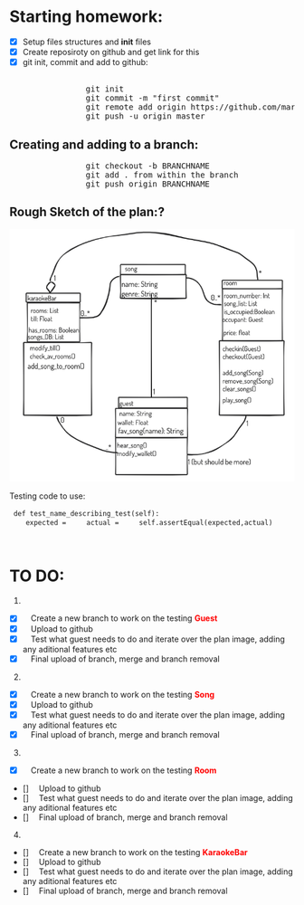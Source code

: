 # Starting homework: 
- [X] Setup files structures and __init__ files 
- [X] Create reposiroty on github and get link for this
- [X] git init, commit and add to github: 
<pre>              
                git init
                git commit -m "first commit"
                git remote add origin https://github.com/marekboro/cc_karaoke_homework_w2.git
                git push -u origin master </pre>

## Creating and adding to a branch:  
<pre>
                git checkout -b BRANCHNAME
                git add . from within the branch
                git push origin BRANCHNAME
</pre>

## Rough Sketch of the plan:?  

![image info](planv3.png)



Testing code to use: 
<code><pre>
def test_name_describing_test(self):
&ensp;&ensp;&ensp;&ensp;expected =
&ensp;&ensp;&ensp;&ensp;actual =
&ensp;&ensp;&ensp;&ensp;self.assertEqual(expected,actual)
</pre>
</code>



# **TO DO:** 
1. 
- [X] &ensp;&ensp;Create a new branch to work on the testing <span style="color:red">**Guest**</span>
- [X] &ensp;&ensp;Upload to github
- [X] &ensp;&ensp;Test what guest needs to do and iterate over the plan image, adding any aditional features etc
- [X] &ensp;&ensp;Final upload of branch, merge and branch removal

2. 
- [X] &ensp;&ensp;Create a new branch to work on the testing <span style="color:red">**Song**</span>
- [X] &ensp;&ensp;Upload to github
- [X] &ensp;&ensp;Test what guest needs to do and iterate over the plan image, adding any aditional features etc
- [X] &ensp;&ensp;Final upload of branch, merge and branch removal

3. 
- [X] &ensp;&ensp;Create a new branch to work on the testing <span style="color:red">**Room**</span>
- [] &ensp;&ensp;Upload to github
- [] &ensp;&ensp;Test what guest needs to do and iterate over the plan image, adding any aditional features etc
- [] &ensp;&ensp;Final upload of branch, merge and branch removal

4. 

- [] &ensp;&ensp;Create a new branch to work on the testing <span style="color:red">**KaraokeBar**</span>
- [] &ensp;&ensp;Upload to github
- [] &ensp;&ensp;Test what guest needs to do and iterate over the plan image, adding any aditional features etc
- [] &ensp;&ensp;Final upload of branch, merge and branch removal
